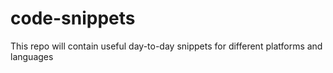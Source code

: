 # code-snippets
This repo will contain useful day-to-day snippets for different platforms and languages
